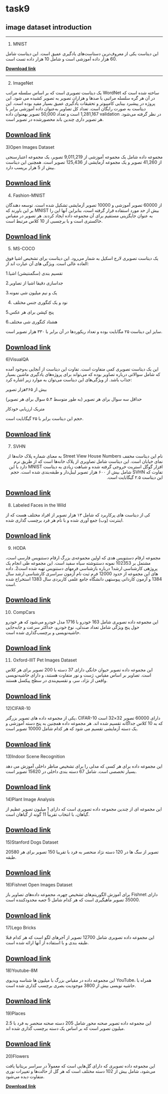 # task9

## image dataset introduction

_____________________________________________________
1) MNIST

این دیتاست یکی از معروف‌ترین دستاست‌های یادگیری عمیق است. این دیتاست شامل 60 هزار داده آموزشی است و شامل 10 هزار داده تست است.

[**Download link**](https://www.tensorflow.org/datasets/catalog/mnist)

---------------------------------------------------------------------------
2) ImageNet

یک دیتاست تصویری است که بر اساس سلسله مراتب WordNet ساخته شده است که در آن هر گره سلسله مراتبی با صدها و هزاران تصویر به تصویر کشیده می شود. این پروژه در پیشبرد بینایی کامپیوتر و تحقیقات یادگیری عمیق بسیار مفید بوده است. این دیتاست به صورت رایگان است. تعداد کل تصاویر به‌عنوان داده آموزشی برابر با 1,281,167 است و تعداد 50,000 تصویر بهعنوان داده validation در نظر گرفته می‌شود. هر تصویر داری چندین باند محصور‌شده در تصویر است.

[**Download link**](https://image-net.org/)
----------------------------------------------------------------------------
3)Open Images Dataset

مجموعه داده شامل یک مجموعه آموزشی از 9,011,219 تصویر، یک مجموعه اعتبارسنجی از 41,260 تصویر و یک مجموعه آزمایشی از 125,436 تصویر است. همچنین این دیتاست بیش از 5 هزار برپسب دارد.

[**Download link**](https://storage.googleapis.com/openimages/web/index.html)
----------------------------------------------------------------------------
4) Fashion-MNIST

از 60000 تصویر آموزشی و 10000 تصویر آزمایشی تشکیل شده است. توسعه دهندگان بر این باورند که MNIST بیش از حد مورد استفاده قرار گرفته است، بنابراین آنها این را به عنوان جایگزینی مستقیم برای آن مجموعه داده ایجاد کردند. هر تصویر در مقیاس خاکستری است و با برچسبی از 10 کلاس مرتبط است.

[**Download link**](https://www.kaggle.com/datasets/zalando-research/fashionmnist)
----------------------------------------------------------------------------
5) MS-COCO

یک دیتاست تصویری لارج اسکیل به شمار می‌رود. این دیتاست برای تشخیص اشیا فوق العاده عالی است. ویژگی های آن عبارت اند از:

1.تقسیم بندی (سگمنتیشن) اشیا

2.جداسازی دقیقا اشیا از تصاویر

3.یک و نیم میلیون شی نمونه

4. نود و یک کتگوری جنس مختلف

5.پنج کپشن برای هر عکس

6.هشتاد کتگوری شی مختلف


سایز این دیتاست ۲۵ مگابایت بوده و تعداد ریکوردها در آن برابر با ۳۳۰ هزار تصویر است.

[**Download link**](https://cocodataset.org/#home)
---------------------------------------------------------------------
6)VisualQA

این یک دیتاست تصویری کمی متفاوت است. تفاوت این دیتاست از آنجایی به‌وجود آمده که شامل سوالاتی درباره تصاویر بوده که می‌تواند برای پروژه‌های یادگیری ماشین بسیار جذاب باشد. از ویژگی‌های این دیتاست می‌توان به موارد زیر اشاره کرد:

بیش از ۲۶۵هزار تصویر

حداقل سه سوال برای هر تصویر (به طور متوسط ۵.۴ سوال برای هر تصویر)

متریک ارزیابی خودکار

حجم این دیتاست برابر با ۲۵ گیگابایت است.

[**Download link**](https://visualqa.org/)
-------------------------------------------------------
7) SVHN

<div dir="rtl">
  
  نام این دیتاست مخفف Street View House Numbers به معنای شماره پلاک خانه‌ها از نمای خیابان است. این دیتاست شامل تصاویری از پلاک خانه‌ها است که از طریق نرم افزار گوگل استریت خروجی گرفته شده و شباهت زیادی به دیتاست MNIST دارد با این تفاوت که SVHN شامل بیش از ۶۰۰ هزار تصویر لیبل‌دار و طبقه‌بندی شده است. حجم این دیتاست ۲.۵ گیگابایت است.
  
  </div>
 
  [**Download link**]( http://ufldl.stanford.edu/housenumbers/)
  ---------------------------------------------------------------------
  8) Labeled Faces in the Wild

کی از دیتاست های پرکاربرد که شامل ۱۳ هزار تصویر از افراد مختلف هست که از اینترنت (وب) جمع آوری شده و با نام هر فرد برچسب گذاری شده.

[**Download link**]( http://vis-www.cs.umass.edu/lfw/)
-------------------------------------------------------------------------
9) HODA

مجموعه ارقام دستنویس هدی که اولین مجموعه‌ی بزرگ ارقام دستنویس فارسی است، مشتمل بر 102353 نمونه دستنوشته سیاه سفید است. این مجموعه طی انجام یک پروژه‏ی کارشناسی ارشد1 درباره بازشناسی فرمهای دستنویس تهیه شده است2. داده های این مجموعه از حدود 12000 فرم ثبت نام آزمون سراسری کارشناسی ارشد سال 1384 و آزمون کاردانی پیوسته‏ی دانشگاه جامع علمی کاربردی سال 1383 استخراج شده است.

[**Download link**](http://farsiocr.ir/%D9%85%D8%AC%D9%85%D9%88%D8%B9%D9%87-%D8%AF%D8%A7%D8%AF%D9%87/%D9%85%D8%AC%D9%85%D9%88%D8%B9%D9%87-%D8%A7%D8%B1%D9%82%D8%A7%D9%85-%D8%AF%D8%B3%D8%AA%D9%86%D9%88%DB%8C%D8%B3-%D9%87%D8%AF%DB%8C/)
-----------------------------------------------------------------------------
10) CompCars

این مجموعه داده تصویری شامل 163 خودرو با 1716 مدل خودرو می‌شود که هر خودرو حول پنج ویژگی شامل تعداد صندلی، نوع خودرو، حداکثر سرعت و جابه‌جایی حاشیه‌نویسی و برچسب‌گذاری شده است.


[**Download link**]( http://mmlab.ie.cuhk.edu.hk/datasets/comp_cars/index.html)
------------------------------------------------------------------------------------
11) Oxford-IIIT Pet Images Dataset

این مجموعه داده تصویر حیوان خانگی دارای 37 دسته با 200 تصویر برای هر کلاس است. تصاویر بر اساس مقیاس، ژست و نور متفاوت هستند، و دارای حاشیه‌نویسی واقعی از نژاد، سر، و تقسیم‌بندی در سطح پیکسل هستند.

[**Download link**]( https://www.robots.ox.ac.uk/~vgg/data/pets/)
-------------------------------------------------------------------------------------
12)CIFAR-10

یکی از مجموعه داده های تصویر بزرگتر، CIFAR-10 دارای 60000 تصویر 32×32 است که به 10 کلاس جداگانه تقسیم شده اند. هر مجموعه داده همچنین به پنج دسته آموزشی و یک دسته آزمایشی تقسیم می شود که هر کدام شامل 10000 تصویر است.

[**Download link**]( https://www.cs.toronto.edu/~kriz/cifar.html)
-------------------------------------------------------------------------------------
13)Indoor Scene Recognition

این مجموعه داده برای هر کسی که مدلی را برای تشخیص مناظر داخلی آموزش می دهد بسیار تخصصی است. شامل 67 دسته بندی داخلی در 15620 تصویر است.

[**Download link**]( http://web.mit.edu/torralba/www/indoor.html)
-------------------------------------------------------------------------------------
14)Plant Image Analysis

این مجموعه ای از چندین مجموعه داده تصویری است که دارای 1 میلیون تصویر عظیم از گیاهان، با انتخاب تقریباً 11 گونه از گیاهان است.

[**Download link**]( https://www.quantitative-plant.org/dataset)
---------------------------------------------------------------------------------------
15)Stanford Dogs Dataset

20580 تصویر از سگ ها در 120 دسته نژاد منحصر به فرد با تقریبا 150 تصویر برای هر طبقه.

[**Download link**](http://vision.stanford.edu/aditya86/ImageNetDogs/)
--------------------------------------------------------------------------
16)Fishnet Open Images Dataset

برای آموزش الگوریتم‌های تشخیص چهره، مجموعه داده‌های تصاویر باز Fishnet دارای 35000 تصویر ماهیگیری است که هر کدام شامل 5 جعبه محدودکننده است.

[**Download link**](https://www.fishnet.ai/download)
--------------------------------------------------------------------------
17)Lego Bricks

این مجموعه داده تصویری شامل 12700 تصویر از آجرهای لگو است که هر کدام قبلا طبقه بندی و با استفاده از آنها ارائه شده است.

[**Download link**](https://www.kaggle.com/joosthazelzet/lego-brick-images)
--------------------------------------------------------------------------
18)Youtube-8M

این مجموعه داده در مقیاس بزرگ با میلیون ها شناسه ویدیوی YouTube، همراه با حاشیه نویسی بیش از 3800 موجودیت بصری برچسب گذاری شده است.

[**Download link**](https://research.google.com/youtube8m/index.html)
--------------------------------------------------------------------------
19)Places

این مجموعه داده تصویر صحنه محور شامل 205 دسته صحنه منحصر به فرد با 2.5 میلیون تصویر است که بر اساس یک دسته برچسب گذاری شده اند.

[**Download link**](http://places.csail.mit.edu/index.html)
--------------------------------------------------------------------------
20)Flowers

این مجموعه داده تصویری که دارای گل‌هایی است که معمولاً در سراسر بریتانیا یافت می‌شود، شامل بیش از 102 دسته مختلف است که هر گل از حالت‌ها و تغییرات نوری متفاوت دیده می‌شود.

[**Download link**](https://www.robots.ox.ac.uk/~vgg/data/flowers/102/index.html)
